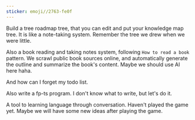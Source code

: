 ```yaml
---
sticker: emoji//2763-fe0f
---
```

Build a tree roadmap tree, that you can edit and put your knowledge map tree. It is like a note-taking system. Remember the tree we drew when we were little.

Also a book reading and taking notes system, following `How to read a book` pattern. We scrawl public book sources online, and automatically generate the outline and summarize the book's content. Maybe we should use AI here haha.

And how can I forget my todo list.

Also write a fp-ts program. I don't know what to write, but let's do it.


A tool to learning language through conversation. Haven't played the game yet. Maybe we will have some new ideas after playing the game.